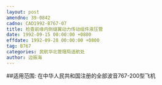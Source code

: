 ```yaml
---
layout: post
amendno: 39-0842
cadno: CAD1992-B767-07
title: 检查前缘内侧缝翼动力传动组件液压管
date: 1992-09-15 00:00:00 +0800
effdate: 1992-09-28 00:00:00 +0800
tag: B767
categories: 民航华北管理局适航处
author: 边振海
---
```


##适用范围:
在中华人民共和国注册的全部波音767-200型飞机

